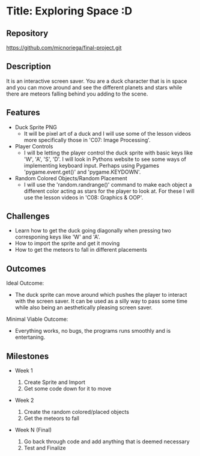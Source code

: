 # Title: Exploring Space :D

## Repository
https://github.com/micnoriega/final-project.git

## Description
It is an interactive screen saver. You are a duck character that is in space and you can move around and see the different planets and stars while there are meteors falling behind you adding to the scene.

## Features
- Duck Sprite PNG
	- It will be pixel art of a duck and I will use some of the lesson videos more specifically those in 'C07: Image Processing'. 
- Player Controls
	- I will be letting the player control the duck sprite with basic keys like 'W', 'A', 'S', 'D'. I will look in Pythons website to see some ways of implementing keyboard input. Perhaps using Pygames 'pygame.event.get()' and 'pygame.KEYDOWN'.
- Random Colored Objects/Random Placement
	- I will use the 'random.randrange()' command to make each object a different color acting as stars for the player to look at. For these I will use the lesson videos in 'C08: Graphics & OOP'.

## Challenges
- Learn how to get the duck going diagonally when pressing two corresponing keys like 'W' and 'A'.
- How to import the sprite and get it moving
- How to get the meteors to fall in different placements

## Outcomes
Ideal Outcome:
- The duck sprite can move around which pushes the player to interact with the screen saver. It can be used as a silly way to pass some time while also being an aesthetically pleasing screen saver. 

Minimal Viable Outcome:
- Everything works, no bugs, the programs runs smoothly and is entertaning. 

## Milestones

- Week 1
  1. Create Sprite and Import
  2. Get some code down for it to move

- Week 2
  1. Create the random colored/placed objects
  2. Get the meteors to fall

- Week N (Final)
  1. Go back through code and add anything that is deemed necessary
  2. Test and Finalize
